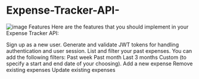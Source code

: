 # Expense-Tracker-API-
![image](https://github.com/user-attachments/assets/4ba9a548-5f36-44d2-949d-f044151211bc)
Features
Here are the features that you should implement in your Expense Tracker API:

Sign up as a new user.
Generate and validate JWT tokens for handling authentication and user session.
List and filter your past expenses. You can add the following filters:
Past week
Past month
Last 3 months
Custom (to specify a start and end date of your choosing).
Add a new expense
Remove existing expenses
Update existing expenses
